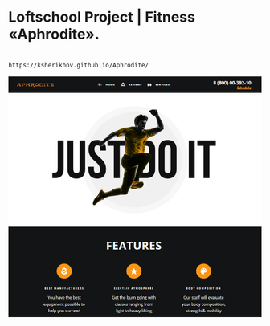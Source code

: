 # Loftschool Project | Fitness «Aphrodite».

```bash

https://ksherikhov.github.io/Aphrodite/

```

![Aphrodite](https://github.com/kirillxsherikhov/Aphrodite/raw/master/aphrodite-readme.png)